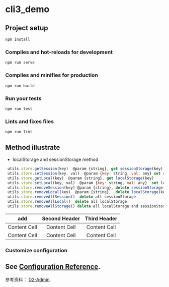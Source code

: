 # cli3_demo

## Project setup
```
npm install
```

### Compiles and hot-reloads for development
```
npm run serve
```

### Compiles and minifies for production
```
npm run build
```

### Run your tests
```
npm run test
```

### Lints and fixes files
```
npm run lint
```

## Method illustrate
* localStorage and sessionStorage method
``` js
 utils.store.getSession(key)  @param {string}, get sessionStorage(key)
 utils.store.setSession(key, val)  @param {key: string, val: any} set sessionStorage(key, val)
 utils.store.getLocal(key)  @param {string}, get localStorage(key)
 utils.store.setLocal(key, val)  @param {key: string, val: any}  set localStorage(key, val)
 utils.store.removeSession(key) @param {string}, delete sessionStorage(key)
 utils.store.removeLocal(key)  @param {string},  delete localStorage(key)
 utils.store.removeAllSession()  delete all sessionStorage
 utils.store.removeAllLocal()  delete all localStorage
 utils.store.removeAllStorage() delete all localStorage and sessionStorage
```

add            | Second Header   | Third Header
:------------: | :-------------: | :------------:
Content Cell   | Content Cell    | Content Cell
Content Cell   | Content Cell    | Content Cell

### Customize configuration
See [Configuration Reference](https://cli.vuejs.org/config/).
---
参考资料： [D2-Admin](https://github.com/d2-projects/d2-admin).

``` js


```
